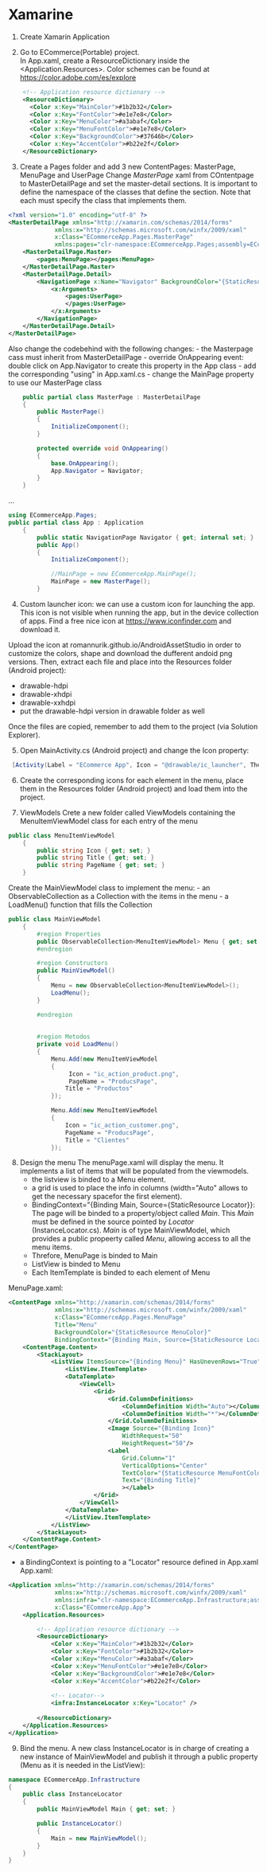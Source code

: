 # Xamarine

1. Create Xamarin Application

2. Go to ECommerce(Portable) project.  
In App.xaml, create a ResourceDictionary inside the <Application.Resources>.  Color schemes can be found at https://color.adobe.com/es/explore
```xml
    <!-- Application resource dictionary -->
    <ResourceDictionary>
      <Color x:Key="MainColor">#1b2b32</Color>
      <Color x:Key="FontColor">#e1e7e8</Color>
      <Color x:Key="MenuColor">#a3abaf</Color>
      <Color x:Key="MenuFontColor">#e1e7e8</Color>
      <Color x:Key="BackgroundColor">#37646b</Color>
      <Color x:Key="AccentColor">#b22e2f</Color>
    </ResourceDictionary>
```

3. Create a Pages folder and add 3 new ContentPages: MasterPage, MenuPage and UserPage
Change _MasterPage_ xaml from COntentpage to MasterDetailPage and set the master-detail sections. It is important to define the namespace of the classes that define the section.  Note that each <pages> must specify the class that implements them.
```xml
<?xml version="1.0" encoding="utf-8" ?>
<MasterDetailPage xmlns="http://xamarin.com/schemas/2014/forms"
             xmlns:x="http://schemas.microsoft.com/winfx/2009/xaml"
             x:Class="ECommerceApp.Pages.MasterPage"
             xmlns:pages="clr-namespace:ECommerceApp.Pages;assembly=ECommerceApp" >
    <MasterDetailPage.Master>
        <pages:MenuPage></pages:MenuPage>
    </MasterDetailPage.Master>
    <MasterDetailPage.Detail>
        <NavigationPage x:Name="Navigator" BackgroundColor="{StaticResource MainColor}">
            <x:Arguments>
                <pages:UserPage>           
                </pages:UserPage>
            </x:Arguments>
        </NavigationPage>
    </MasterDetailPage.Detail>
</MasterDetailPage>
```
Also change the codebehind with the following changes:
    - the Masterpage cass must inherit from MasterDetailPage
    - override OnAppearing event: double click on App.Navigator to create this property in the App class
    - add the corresponding "using" in App.xaml.cs
    - change the MainPage property to use our MasterPage class
```c#
    public partial class MasterPage : MasterDetailPage
    {
        public MasterPage()
        {
            InitializeComponent();
        }

        protected override void OnAppearing()
        {
            base.OnAppearing();
            App.Navigator = Navigator;
        }
    }
```
...
```c#
using ECommerceApp.Pages;
public partial class App : Application
    {
        public static NavigationPage Navigator { get; internal set; }
        public App()
        {
            InitializeComponent();

            //MainPage = new ECommerceApp.MainPage();
            MainPage = new MasterPage();
        }
```
4. Custom launcher icon:  we can use a custom icon for launching the app. This icon is not visible when running the app, but in the device collection of apps.  Find a free nice icon at https://www.iconfinder.com and download it.

Upload the icon at romannurik.github.io/AndroidAssetStudio in order to customize the colors, shape and download the dufferent andoid png versions.  Then, extract each file and place into the Resources folder (Android project):
- drawable-hdpi
- drawable-xhdpi
- drawable-xxhdpi
- put the drawable-hdpi version in drawable folder as well

Once the files are copied, remember to add them to the project (via Solution Explorer).

5. Open MainActivity.cs (Android project) and change the Icon property:
```c#
 [Activity(Label = "ECommerce App", Icon = "@drawable/ic_launcher", Theme = "@style/MainTheme", MainLauncher = true, ConfigurationChanges = ConfigChanges.ScreenSize | ConfigChanges.Orientation)]
```

6. Create the corresponding icons for each element in the menu, place them in the Resources folder (Android project) and load them into the project.

7. ViewModels
Crete a new folder called ViewModels containing the MenuItemViewModel class for each entry of the menu
```c#
public class MenuItemViewModel
    {
        public string Icon { get; set; }
        public string Title { get; set; }
        public string PageName { get; set; }
    }
```
Create the MainViewModel class to implement the menu: 
    - an ObservableCollection as a Collection with the items in the menu
    - a LoadMenu() function that fills the Collection
```c#
public class MainViewModel
    {
        #region Properties
        public ObservableCollection<MenuItemViewModel> Menu { get; set; }
        #endregion

        #region Constructors
        public MainViewModel()
        {
            Menu = new ObservableCollection<MenuItemViewModel>();
            LoadMenu();
        }

        #endregion
        
        
        #region Metodos
        private void LoadMenu()
        {
            Menu.Add(new MenuItemViewModel
            {
                 Icon = "ic_action_product.png",
                 PageName = "ProducsPage",
                Title = "Productos"
            });

            Menu.Add(new MenuItemViewModel
            {
                Icon = "ic_action_customer.png",
                PageName = "ProducsPage",
                Title = "Clientes"
            });
```

8. Design the menu
The menuPage.xaml will display the menu.  It implements a list of items that will be populated from the viewmodels. 
    - the listview is binded to a Menu element.  
    - a grid is used to place the info in columns (width="Auto" allows to get the necessary spacefor the first element).
    - BindingContext="{Binding Main, Source={StaticResource Locator}}:
    The page will be binded to a property/object called _Main_.  This _Main_ must be defined in the source pointed by _Locator_ (InstanceLocator.cs).  _Main_ is of type MainViewModel, which provides a public propeerty called _Menu_, allowing access to all the menu items.  
    - Threfore, MenuPage is binded to Main
    - ListView is binded to Menu
    - Each ItemTemplate is binded to each element of Menu
    
MenuPage.xaml:
```xml
<ContentPage xmlns="http://xamarin.com/schemas/2014/forms"
             xmlns:x="http://schemas.microsoft.com/winfx/2009/xaml"
             x:Class="ECommerceApp.Pages.MenuPage"
             Title="Menu"
             BackgroundColor="{StaticResource MenuColor}"
             BindingContext="{Binding Main, Source={StaticResource Locator}}">
    <ContentPage.Content>
        <StackLayout>
            <ListView ItemsSource="{Binding Menu}" HasUnevenRows="True">
                <ListView.ItemTemplate>
                <DataTemplate>
                    <ViewCell>
                        <Grid>
                            <Grid.ColumnDefinitions>
                                <ColumnDefinition Width="Auto"></ColumnDefinition>
                                <ColumnDefinition Width="*"></ColumnDefinition>
                            </Grid.ColumnDefinitions>
                            <Image Source="{Binding Icon}"
                                WidthRequest="50"      
                                HeightRequest="50"/>
                            <Label 
                                Grid.Column="1"
                                VerticalOptions="Center"
                                TextColor="{StaticResource MenuFontColor}"
                                Text="{Binding Title}"
                                ></Label>
                        </Grid>
                    </ViewCell>
                </DataTemplate>
                </ListView.ItemTemplate>
            </ListView>
        </StackLayout>
    </ContentPage.Content>
</ContentPage>
```
- a BindingContext is pointing to a "Locator" resource defined in App.xaml
App.xaml:
```xml
<Application xmlns="http://xamarin.com/schemas/2014/forms"
             xmlns:x="http://schemas.microsoft.com/winfx/2009/xaml"
             xmlns:infra="clr-namespace:ECommerceApp.Infrastructure;assembly=ECommerceApp"
             x:Class="ECommerceApp.App">
	<Application.Resources>

		<!-- Application resource dictionary -->
        <ResourceDictionary>
            <Color x:Key="MainColor">#1b2b32</Color>
            <Color x:Key="FontColor">#1b2b32</Color>
            <Color x:Key="MenuColor">#a3abaf</Color>
            <Color x:Key="MenuFontColor">#e1e7e8</Color>
            <Color x:Key="BackgroundColor">#e1e7e8</Color>
            <Color x:Key="AccentColor">#b22e2f</Color>
            
            <!-- Locator-->
            <infra:InstanceLocator x:Key="Locator" />
            
        </ResourceDictionary>
	</Application.Resources>
</Application>
```
9. Bind the menu.
A new class InstanceLocator is in charge of creating a new instance of MainViewModel and publish it through a public property (Menu as it is needed in the ListView):
```c#
namespace ECommerceApp.Infrastructure
{
    public class InstanceLocator
    {
        public MainViewModel Main { get; set; }

        public InstanceLocator()
        {
            Main = new MainViewModel();
        }
    }
}
```
